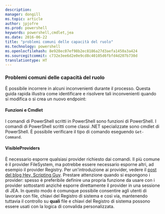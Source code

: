 ```yaml
---
description: 
manager: dongill
ms.topic: article
author: jpjofre
ms.prod: powershell
keywords: powershell,cmdlet,jea
ms.date: 2016-06-22
title: "problemi comuni delle capacità del ruolo"
ms.technology: powershell
ms.openlocfilehash: 8e928ec07ef98b2ec8186a27d3aefa1450a3a424
ms.sourcegitcommit: c732e3ee6d2e0e9cd8c40105d6fbfd4d207b730d
translationtype: HT
---
```

### <a name="common-role-capability-pitfalls"></a>Problemi comuni delle capacità del ruolo
È possibile incorrere in alcuni inconvenienti durante il processo.
Questa guida rapida illustra come identificare e risolvere tali inconvenienti quando si modifica o si crea un nuovo endpoint:

#### <a name="functions-vs-cmdlets"></a>Funzioni e Cmdlet
I comandi di PowerShell scritti in PowerShell sono funzioni di PowerShell.
I comandi di PowerShell scritti come classi .NET specializzate sono cmdlet di PowerShell.
È possibile verificare il tipo di comando eseguendo `Get-Command`.

#### <a name="visibleproviders"></a>VisibleProviders
È necessario esporre qualsiasi provider richiesto dai comandi.
Il più comune è il provider FileSystem, ma potrebbe essere necessario esporne altri, ad esempio il provider Registry.
Per un'introduzione ai provider, vedere il [post del blog Hey, Scripting Guy](http://blogs.technet.com/b/heyscriptingguy/archive/2015/04/20/find-and-use-windows-powershell-providers.aspx).
Prestare attenzione quando si espongono i provider: spesso è preferibile definire una propria funzione da usare con i provider sottostanti anziché esporre direttamente il provider in una sessione di JEA.
In questo modo è comunque possibile consentire agli utenti di lavorare con file, chiavi del Registro di sistema e così via, mantenendo tuttavia il controllo su **quali** file e chiavi del Registro di sistema possono essere usati con la logica di convalida personalizzata.

